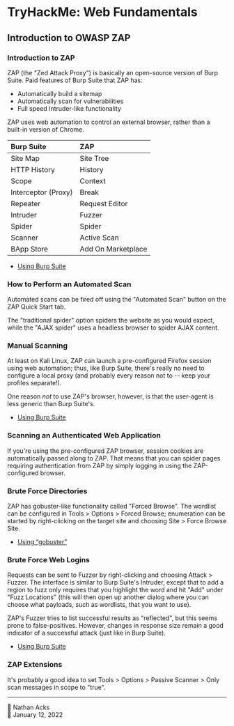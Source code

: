 # TryHackMe: Web Fundamentals

## Introduction to OWASP ZAP

### Introduction to ZAP

ZAP (the "Zed Attack Proxy") is basically an open-source version of Burp Suite. Paid features of Burp Suite that ZAP has:

* Automatically build a sitemap
* Automatically scan for vulnerabilities
* Full speed Intruder-like functionality

ZAP uses web automation to control an external browser, rather than a built-in version of Chrome.

| Burp Suite          | ZAP                |
|:------------------- |:------------------ |
| Site Map            | Site Tree          |
| HTTP History        | History            |
| Scope               | Context            |
| Interceptor (Proxy) | Break              |
| Repeater            | Request Editor     |
| Intruder            | Fuzzer             |
| Spider              | Spider             |
| Scanner             | Active Scan        |
| BApp Store          | Add On Marketplace |

* [Using Burp Suite](../notes/burp-suite.md)

### How to Perform an Automated Scan

Automated scans can be fired off using the "Automated Scan" button on the ZAP Quick Start tab.

The "traditional spider" option spiders the website as you would expect, while the "AJAX spider" uses a headless browser to spider AJAX content.

### Manual Scanning

At least on Kali Linux, ZAP can launch a pre-configured Firefox session using web automation; thus, like Burp Suite, there's really no need to configure a local proxy (and probably every reason not to -- keep your profiles separate!).

One reason *not* to use ZAP's browser, however, is that the user-agent is less generic than Burp Suite's.

* [Using Burp Suite](../notes/burp-suite.md)

### Scanning an Authenticated Web Application

If you're using the pre-configured ZAP browser, session cookies are automatically passed along to ZAP. That means that you can spider pages requiring authentication from ZAP by simply logging in using the ZAP-configured browser.

### Brute Force Directories

ZAP has gobuster-like functionality called "Forced Browse". The wordlist can be configured in Tools > Options > Forced Browse; enumeration can be started by right-clicking on the target site and choosing Site > Force Browse Site.

* [Using “gobuster”](../notes/gobuster.md)

### Brute Force Web Logins

Requests can be sent to Fuzzer by right-clicking and choosing Attack > Fuzzer. The interface is similar to Burp Suite's Intruder, except that to add a region to fuzz only requires that you highlight the word and hit "Add" under "Fuzz Locations" (this will then open up another dialog where you can choose what payloads, such as wordlists, that you want to use).

ZAP's Fuzzer tries to list successful results as "reflected", but this seems prone to false-positives. However, changes in response size remain a good indicator of a successful attack (just like in Burp Suite).

* [Using Burp Suite](../notes/burp-suite.md)

### ZAP Extensions

It's probably a good idea to set Tools > Options > Passive Scanner > Only scan messages in scope to "true".

- - - -

<span aria-hidden="true">👤</span> Nathan Acks  
<span aria-hidden="true">📅</span> January 12, 2022
